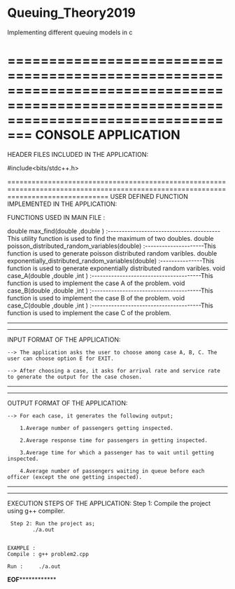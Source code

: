 # Queuing_Theory2019
Implementing different queuing models in c

=====================================================================================================================================
    				CONSOLE APPLICATION
=====================================================================================================================================

HEADER FILES INCLUDED IN THE APPLICATION:

  #include<bits/stdc++.h>


=====================================================================================================================================
USER DEFINED FUNCTION IMPLEMENTED IN THE APPLICATION:

FUNCTIONS USED IN MAIN FILE :

double max_find(double ,double ) :----------------------------------------This utility function is used to find the maximum of two doubles.
double poisson_distributed_random_variables(double) :---------------------This function is used to generate poisson distributed random varibles.
double exponentially_distributed_random_variables(double) :---------------This function is used to generate exponentially distributed random varibles.
void case_A(double ,double ,int ) :---------------------------------------This function is used to implement the case A of the problem.
void case_B(double ,double ,int ) :---------------------------------------This function is used to implement the case B of the problem.
void case_C(double ,double ,int ) :---------------------------------------This function is used to implement the case C of the problem.


----------------------------------------------------------------------------------------------------------------------------
----------------------------------------------------------------------------------------------------------------------------

INPUT FORMAT OF THE APPLICATION:

	--> The application asks the user to choose among case A, B, C. The user can choose option E for EXIT.

	--> After choosing a case, it asks for arrival rate and service rate to generate the output for the case chosen. 

----------------------------------------------------------------------------------------------------------------------------
----------------------------------------------------------------------------------------------------------------------------

OUTPUT FORMAT OF THE APPLICATION:

	--> For each case, it generates the following output;

		1.Average number of passengers getting inspected.

		2.Average response time for passengers in getting inspected.
		
		3.Average time for which a passenger has to wait until getting inspected.
		
		4.Average number of passengers waiting in queue before each officer (except the one getting inspected).

-----------------------------------------------------------------------------------------------------------------------------
-----------------------------------------------------------------------------------------------------------------------------

EXECUTION STEPS OF THE APPLICATION:
	 Step 1: Compile the project using g++ compiler.

	 Step 2: Run the project as;
	 		./a.out


	EXAMPLE :
	Compile : g++ problem2.cpp

	Run : 	  ./a.out


******************************************************************EOF******************************************************************************
